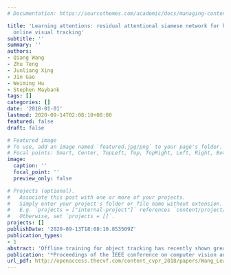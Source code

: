 ```yaml
---
# Documentation: https://sourcethemes.com/academic/docs/managing-content/

title: 'Learning attentions: residual attentional siamese network for high performance
  online visual tracking'
subtitle: ''
summary: ''
authors:
- Qiang Wang
- Zhu Teng
- Junliang Xing
- Jin Gao
- Weiming Hu
- Stephen Maybank
tags: []
categories: []
date: '2018-01-01'
lastmod: 2020-09-14T02:08:10+08:00
featured: false
draft: false

# Featured image
# To use, add an image named `featured.jpg/png` to your page's folder.
# Focal points: Smart, Center, TopLeft, Top, TopRight, Left, Right, BottomLeft, Bottom, BottomRight.
image:
  caption: ''
  focal_point: ''
  preview_only: false

# Projects (optional).
#   Associate this post with one or more of your projects.
#   Simply enter your project's folder or file name without extension.
#   E.g. `projects = ["internal-project"]` references `content/project/deep-learning/index.md`.
#   Otherwise, set `projects = []`.
projects: []
publishDate: '2020-09-13T18:08:10.853509Z'
publication_types:
- 1
abstract: 'Offline training for object tracking has recently shown great potentials in balancing tracking accuracy and speed. However, it is still difficult to adapt an offline trained model to a target tracked online. This work presents a Residual Attentional Siamese Network (RASNet) for high performance object tracking. The RASNet model reformulates the correlation filter within a Siamese tracking framework, and introduces different kinds of the attention mechanisms to adapt the model without updating the model online. In particular, by exploiting the offline trained general attention, the target adapted residual attention, and the channel favored feature attention, the RASNet not only mitigates the over-fitting problem in deep network training, but also enhances its discriminative capacity and adaptability due to the separation of representation learning and discriminator learning. The proposed deep architecture is trained from end to end and takes full advantage of the rich spatial temporal information to achieve robust visual tracking. Experimental results on two latest benchmarks, OTB-2015 and VOT2017, show that the RASNet tracker has the state-of-the-art tracking accuracy while runs at more than 80 frames per second.'
publication: '*Proceedings of the IEEE conference on computer vision and pattern recognition*'
url_pdf: http://openaccess.thecvf.com/content_cvpr_2018/papers/Wang_Learning_Attentions_Residual_CVPR_2018_paper.pdf
---
```

